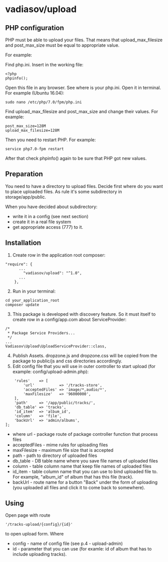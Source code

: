 # vadiasov/upload

## PHP configuration
PHP must be able to upload your files. That means that  upload_max_filesize and post_max_size
must be equal to appropriate value.

For example:

Find php.ini. Insert in the working file:
````
<?php
phpinfo();
````
Open this file in any browser. See where is your php.ini. Open it in terminal. For example (Ubuntu 16.04):
````
sudo nano /etc/php/7.0/fpm/php.ini
````
Find upload_max_filesize and post_max_size and change their values. For example:
````
post_max_size=128M
upload_max_filesize=128M
````
Then you need to restart PHP. For example:
````
service php7.0-fpm restart
````
After that check phpinfo() again to be sure that PHP got new values.

## Preparation
You need to have a directory to upload files. Decide first where do you want to place uploaded files. As rule it's some subdirectory in storage/app/public.

When you have decided about subdirectory:
* write it in a config (see next section)
* create it in a real file system
* get appropriate access (777) to it.

## Installation
1. Create row in the application root composer:
````
"require": {
      ...
        "vadiasov/upload": "^1.0",
      ...  
    },
````
2. Run in your terminal:
````
cd your_application_root
composer update
````
3. This package is developed with discovery feature. So it must itself to create row in a config/app.com about ServiceProvider:
````
/*
 * Package Service Providers...
 */
...
Vadiasov\Upload\UploadServiceProvider::class,
````
4. Publish Assets. dropzone.js and dropzone.css will be copied from the package to public/js and css directories accordingly. 
4. Edit config file that you will use in outer controller to start upload (for example: config/upload-admin.php):
````
    'rules'    => [
        'url'           => '/tracks-store',
        'acceptedFiles' => 'image/*,audio/*',
        'maxFilesize'   => '96000000',
    ],
    'path'     => '/app/public/tracks/',
    'db_table' => 'tracks',
    'id_item'  => 'album_id',
    'column'   => 'file',
    'backUrl'  => 'admin/albums',
];
````
* where url - package route of package controller function that process files
* acceptedFiles - mime rules for uploading files
* maxFilesize - maximum file size that is accepted
* path - path to directory of uploaded files
* db_table - DB table name where you save file names of uploaded files
* column - table column name that keep file names of uploaded files
* id_item - table column name that you can use to bind uploaded file to. For example, "album_id" of album that has this file (track).
* backUrl - route name for a button "Back" under the form of uploading (you uploaded all files and click it to come back to somewhere).

## Using
Open page with route
````
'/tracks-upload/{config}/{id}'
````
to open upload form.
Where 
* config - name of config file (see p.4 - upload-admin)
* id - parameter that you can use (for examle: id of album that has to include uploading tracks).



